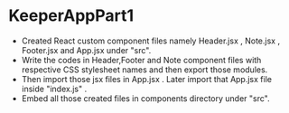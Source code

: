 # KeeperAppPart1

* Created React custom component files namely Header.jsx , Note.jsx , Footer.jsx and App.jsx under "src". 
* Write the codes in Header,Footer and Note component files with respective CSS stylesheet names and then export those modules.
* Then import those jsx files in App.jsx . Later import that App.jsx file inside "index.js" .
* Embed all those created files in components directory under "src".
